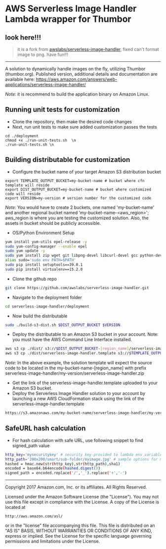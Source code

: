 # AWS Serverless Image Handler Lambda wrapper for Thumbor

## look here!!!

> it is a fork from [awslabs/serverless-image-handler](https://github.com/awslabs/serverless-image-handler), fixed can't format image to png. have fun!!!

---

A solution to dynamically handle images on the fly, utilizing Thumbor (thumbor.org).
Published version, additional details and documentation are available here: https://aws.amazon.com/answers/web-applications/serverless-image-handler/

_Note:_ it is recommend to build the application binary on Amazon Linux.

## Running unit tests for customization
* Clone the repository, then make the desired code changes
* Next, run unit tests to make sure added customization passes the tests
```
cd ./deployment
chmod +x ./run-unit-tests.sh  \n
./run-unit-tests.sh \n
```

## Building distributable for customization
* Configure the bucket name of your target Amazon S3 distribution bucket
```
export TEMPLATE_OUTPUT_BUCKET=my-bucket-name # bucket where cfn template will reside
export DIST_OUTPUT_BUCKET=my-bucket-name # bucket where customized code will reside
export VERSION=my-version # version number for the customized code
```
_Note:_ You would have to create 2 buckets, one named 'my-bucket-name' and another regional bucket named 'my-bucket-name-<aws_region>'; aws_region is where you are testing the customized solution. Also, the assets  in bucket should be publicly accessible.

* OS/Python Environment Setup
```bash
yum install yum-utils epel-release -y
sudo yum-config-manager --enable epel
sudo yum update -y
sudo yum install zip wget git libpng-devel libcurl-devel gcc python-devel libjpeg-devel -y
alias sudo='sudo env PATH=$PATH'
sudo pip install setuptools==39.0.1
sudo pip install virtualenv==15.2.0
```
* Clone the github repo
```bash
git clone https://github.com/awslabs/serverless-image-handler.git
```

* Navigate to the deployment folder
```bash
cd serverless-image-handler/deployment
```

* Now build the distributable
```bash
sudo ./build-s3-dist.sh $DIST_OUTPUT_BUCKET $VERSION
```

* Deploy the distributable to an Amazon S3 bucket in your account. Note: you must have the AWS Command Line Interface installed.
```bash
aws s3 cp ./dist/ s3://$DIST_OUTPUT_BUCKET-[region_name]/serverless-image-handler/$VERSION/ --recursive --exclude "*" --include "*.zip"
aws s3 cp ./dist/serverless-image-handler.template s3://$TEMPLATE_OUTPUT_BUCKET/serverless-image-handler/$VERSION/
```
_Note:_ In the above example, the solution template will expect the source code to be located in the my-bucket-name-[region_name] with prefix serverless-image-handler/my-version/serverless-image-handler.zip

* Get the link of the serverless-image-handler.template uploaded to your Amazon S3 bucket.
* Deploy the Serverless Image Handler solution to your account by launching a new AWS CloudFormation stack using the link of the serverless-image-handler.template
```bash
https://s3.amazonaws.com/my-bucket-name/serverless-image-handler/my-version/serverless-image-handler.template
```

## SafeURL hash calculation
* For hash calculation with safe URL, use following snippet to find signed_path value
```bash
http_key='mysecuritykey' # security key provided to lambda env variable
http_path='200x200/smart/sub-folder/myimage.jpg' # sample options for myimage
hashed = hmac.new(str(http_key),str(http_path),sha1)
encoded = base64.b64encode(hashed.digest())
signed_path = encoded.replace('/','_').replace('+','-')
```

***

Copyright 2017 Amazon.com, Inc. or its affiliates. All Rights Reserved.

Licensed under the Amazon Software License (the "License"). You may not use this file except in compliance with the License. A copy of the License is located at

    http://aws.amazon.com/asl/

or in the "license" file accompanying this file. This file is distributed on an "AS IS" BASIS, WITHOUT WARRANTIES OR CONDITIONS OF ANY KIND, express or implied. See the License for the specific language governing permissions and limitations under the License.
